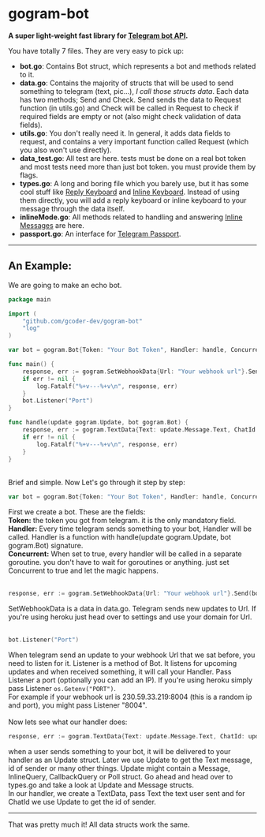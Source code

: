 # gogram-bot

**A super light-weight fast library for [Telegram bot API](https://core.telegram.org/bots/api).**


You have totally 7 files. They are very easy to pick up:

* **bot.go**: Contains Bot struct, which represents a bot and methods related to it.
* **data.go**: Contains the majority of structs that will be used to send something to telegram
(text, pic...), *I call those structs data*. Each data has two methods; Send and Check. 
Send sends the data to Request function (in utils.go) and Check will be called in Request to check
if required fields are empty or not (also might check validation of data fields).
* **utils.go**: You don't really need it. In general, it adds data fields to request, and contains a very 
important function called Request (which you also won't use directly).
* **data_test.go**: All test are here. tests must be done on a real bot token and most tests need more than
just bot token. you must provide them by flags.
* **types.go**: A long and boring file which you barely use, but it has some cool stuff like 
[Reply Keyboard](https://core.telegram.org/bots#keyboards) and 
[Inline Keyboard](https://core.telegram.org/bots#inline-keyboards-and-on-the-fly-updating). 
Instead of using them directly, you will add a reply keyboard or inline keyboard to your message
through the data itself.
* **inlineMode.go**: All methods related to handling and answering 
[Inline Messages](https://core.telegram.org/bots/inline) are here.
* **passport.go**: An interface for [Telegram Passport](https://core.telegram.org/bots/api#telegram-passport).
***

## An Example:

We are going to make an echo bot.

```go
package main

import (
	"github.com/gcoder-dev/gogram-bot"
	"log"
)

var bot = gogram.Bot{Token: "Your Bot Token", Handler: handle, Concurrent: true}

func main() {
	response, err := gogram.SetWebhookData{Url: "Your webhook url"}.Send(bot)
	if err != nil {
		log.Fatalf("%+v---%+v\n", response, err)
	}
	bot.Listener("Port")
}

func handle(update gogram.Update, bot gogram.Bot) {
	response, err := gogram.TextData{Text: update.Message.Text, ChatId: update.Message.Chat.Id}.Send(bot)
	if err != nil {
		log.Fatalf("%+v---%+v\n", response, err)
	}
}
```
<br />
Brief and simple. Now Let's go through it step by step:

```go
var bot = gogram.Bot{Token: "Your Bot Token", Handler: handle, Concurrent: true}
```
First we create a bot. These are the fields:<br />
**Token:** the token you got from telegram. it is the only mandatory field. <br />
**Handler:** Every time telegram sends something to your bot, Handler will be called.
Handler is a function with handle(update gogram.Update, bot gogram.Bot) signature. <br />
**Concurrent:** When set to true, every handler will be called in a separate goroutine. you don't 
have to wait for goroutines or anything. just set Concurrent to true and let the magic happens. 
<br /><br />
```go
response, err := gogram.SetWebhookData{Url: "Your webhook url"}.Send(bot)
```
SetWebhookData is a data in data.go. Telegram sends new updates to Url. If you're using
heroku just head over to settings and use your domain for Url.
<br /><br />
```go
bot.Listener("Port")
```
When telegram send an update to your webhook Url that we sat before, you need to listen
for it. Listener is a method of Bot. It listens for upcoming updates and when received
something, it will call your Handler. Pass Listener a port (optionally you can add an IP). If 
you're using heroku simply pass Listener `os.Getenv("PORT")`.<br />
For example if your webhook url is 230.59.33.219:8004 (this is a random ip and port),
you might pass Listener "8004".
<br /><br />
Now lets see what our handler does:
```go
response, err := gogram.TextData{Text: update.Message.Text, ChatId: update.Message.Chat.Id}.Send(bot)
```
when a user sends something to your bot, it will be delivered to your
handler as an Update struct. Later we use Update to get the Text message, id of sender or many other things.
Update might contain a Message, InlineQuery, CallbackQuery or Poll struct. 
Go ahead and head over to types.go and take a look at Update and Message structs.<br >
In our handler, we create a TextData, pass Text the text user sent and for ChatId we use Update to get the
id of sender.
***
That was pretty much it! All data structs work the same.